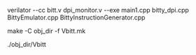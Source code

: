 verilator --cc bitt.v dpi_monitor.v --exe main1.cpp bitty_dpi.cpp BittyEmulator.cpp BittyInstructionGenerator.cpp

make -C obj_dir -f Vbitt.mk

./obj_dir/Vbitt
